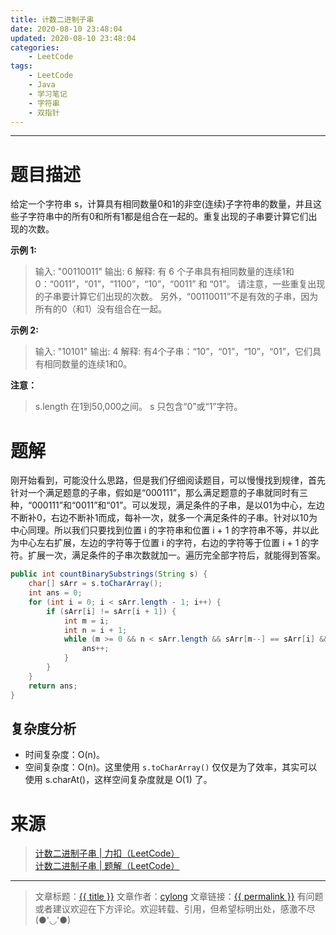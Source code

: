 ```yaml
---
title: 计数二进制子串
date: 2020-08-10 23:48:04
updated: 2020-08-10 23:48:04
categories:
    - LeetCode
tags:
    - LeetCode
    - Java
    - 学习笔记
    - 字符串
    - 双指针
---
```

---

# 题目描述

给定一个字符串 s，计算具有相同数量0和1的非空(连续)子字符串的数量，并且这些子字符串中的所有0和所有1都是组合在一起的。重复出现的子串要计算它们出现的次数。

**示例 1:**
> 输入: "00110011"
> 输出: 6
> 解释: 有 6 个子串具有相同数量的连续1和0：“0011”，“01”，“1100”，“10”，“0011” 和 “01”。
> 请注意，一些重复出现的子串要计算它们出现的次数。
> 另外，“00110011”不是有效的子串，因为所有的0（和1）没有组合在一起。

**示例 2:**
> 输入: "10101"
> 输出: 4
> 解释: 有4个子串：“10”，“01”，“10”，“01”，它们具有相同数量的连续1和0。

**注意：**
> s.length 在1到50,000之间。
> s 只包含“0”或“1”字符。

<!-- more -->

# 题解

刚开始看到，可能没什么思路，但是我们仔细阅读题目，可以慢慢找到规律，首先针对一个满足题意的子串，假如是“000111”，那么满足题意的子串就同时有三种，“000111”和“0011”和“01”。可以发现，满足条件的子串，是以01为中心，左边不断补0，右边不断补1而成，每补一次，就多一个满足条件的子串。针对以10为中心同理。所以我们只要找到位置 i 的字符串和位置 i + 1 的字符串不等，并以此为中心左右扩展，左边的字符等于位置 i 的字符，右边的字符等于位置 i + 1 的字符。扩展一次，满足条件的子串次数就加一。遍历完全部字符后，就能得到答案。

```java
public int countBinarySubstrings(String s) {
    char[] sArr = s.toCharArray();
    int ans = 0;
    for (int i = 0; i < sArr.length - 1; i++) {
        if (sArr[i] != sArr[i + 1]) {
            int m = i;
            int n = i + 1;
            while (m >= 0 && n < sArr.length && sArr[m--] == sArr[i] && sArr[n++] == sArr[i + 1]) {
                ans++;
            }
        }
    }
    return ans;
}
```

## 复杂度分析

* 时间复杂度：O(n)。
* 空间复杂度：O(n)。这里使用 `s.toCharArray()` 仅仅是为了效率，其实可以使用 s.charAt()，这样空间复杂度就是 O(1) 了。

# 来源

> [计数二进制子串 | 力扣（LeetCode）][1]
> [计数二进制子串 | 题解（LeetCode）][2]

---

> 文章标题：<a href='{{ permalink }}' title='{{ title }}' >{{ title }}</a>
> 文章作者：[cylong](http://www.cylong.com/about/ "cylong")
> 文章链接：<a href='{{ permalink }}' title='{{ title }}' >{{ permalink }}</a>
> 有问题或者建议欢迎在下方评论。欢迎转载、引用，但希望标明出处，感激不尽(●'◡'●)

[1]: https://leetcode-cn.com/problems/count-binary-substrings/ "计数二进制子串 | 力扣（LeetCode）"
[2]: https://leetcode-cn.com/problems/count-binary-substrings/solution/ji-shu-er-jin-zhi-zi-chuan-by-leetcode-solution/ "计数二进制子串 | 题解（LeetCode）"
